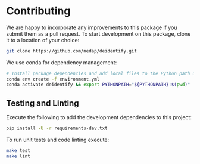 # Contributing

We are happy to incorporate any improvements to this package if you submit them as a pull request. To start development on this package, clone it to a location of your choice:

```sh
git clone https://github.com/nedap/deidentify.git
```

We use conda for dependency management:

```sh
# Install package dependencies and add local files to the Python path of that environment.
conda env create -f environment.yml
conda activate deidentify && export PYTHONPATH="${PYTHONPATH}:$(pwd)"
```

## Testing and Linting

Execute the following to add the development dependencies to this project:

```sh
pip install -U -r requirements-dev.txt
```

To run unit tests and code linting execute:

```sh
make test
make lint
```
